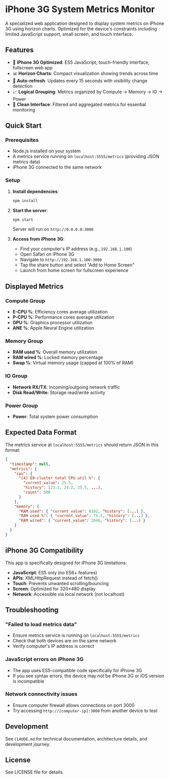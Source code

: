 # iPhone 3G System Metrics Monitor

A specialized web application designed to display system metrics on iPhone 3G using horizon charts. Optimized for the device's constraints including limited JavaScript support, small screen, and touch interface.

## Features

- 📱 **iPhone 3G Optimized**: ES5 JavaScript, touch-friendly interface, fullscreen web app
- 📊 **Horizon Charts**: Compact visualization showing trends across time
- 🔄 **Auto-refresh**: Updates every 15 seconds with visibility change detection
- 📈 **Logical Grouping**: Metrics organized by Compute → Memory → IO → Power
- 🎯 **Clean Interface**: Filtered and aggregated metrics for essential monitoring

## Quick Start

### Prerequisites
- Node.js installed on your system
- A metrics service running on `localhost:5555/metrics` (providing JSON metrics data)
- iPhone 3G connected to the same network

### Setup

1. **Install dependencies**:
   ```bash
   npm install
   ```

2. **Start the server**:
   ```bash
   npm start
   ```
   Server will run on `http://0.0.0.0:3000`

3. **Access from iPhone 3G**:
   - Find your computer's IP address (e.g., `192.168.1.100`)
   - Open Safari on iPhone 3G
   - Navigate to `http://192.168.1.100:3000`
   - Tap the share button and select "Add to Home Screen"
   - Launch from home screen for fullscreen experience

## Displayed Metrics

### Compute Group
- **E-CPU %**: Efficiency cores average utilization
- **P-CPU %**: Performance cores average utilization  
- **GPU %**: Graphics processor utilization
- **ANE %**: Apple Neural Engine utilization

### Memory Group
- **RAM used %**: Overall memory utilization
- **RAM wired %**: Locked memory percentage
- **Swap %**: Virtual memory usage (capped at 100% of RAM)

### IO Group
- **Network RX/TX**: Incoming/outgoing network traffic
- **Disk Read/Write**: Storage read/write activity

### Power Group
- **Power**: Total system power consumption

## Expected Data Format

The metrics service at `localhost:5555/metrics` should return JSON in this format:

```json
{
  "timestamp": null,
  "metrics": {
    "cpu": {
      "[4] E0-cluster total CPU util %": {
        "current_value": 25.5,
        "history": [23.1, 24.2, 25.5, ...],
        "count": 500
      }
    },
    "memory": {
      "RAM used": { "current_value": 8192, "history": [...] },
      "RAM used %": { "current_value": 75.2, "history": [...] },
      "RAM wired": { "current_value": 2048, "history": [...] }
    }
  }
}
```

## iPhone 3G Compatibility

This app is specifically designed for iPhone 3G limitations:

- **JavaScript**: ES5 only (no ES6+ features)
- **APIs**: XMLHttpRequest instead of fetch()
- **Touch**: Prevents unwanted scrolling/bouncing
- **Screen**: Optimized for 320×480 display
- **Network**: Accessible via local network (not localhost)

## Troubleshooting

### "Failed to load metrics data"
- Ensure metrics service is running on `localhost:5555/metrics`
- Check that both devices are on the same network
- Verify computer's IP address is correct

### JavaScript errors on iPhone 3G
- The app uses ES5-compatible code specifically for iPhone 3G
- If you see syntax errors, the device may not be iPhone 3G or iOS version is incompatible

### Network connectivity issues
- Ensure computer firewall allows connections on port 3000
- Try accessing `http://[computer-ip]:3000` from another device to test

## Development

See `CLAUDE.md` for technical documentation, architecture details, and development journey.

## License

See LICENSE file for details.